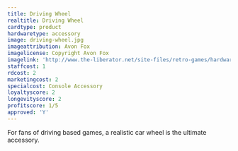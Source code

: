 ```yaml
---
title: Driving Wheel
realtitle: Driving Wheel
cardtype: product
hardwaretype: accessory
image: driving-wheel.jpg
imageattribution: Avon Fox
imagelicense: Copyright Avon Fox
imagelink: 'http://www.the-liberator.net/site-files/retro-games/hardware/ColecoVision/ColecoVision-Espansion-Module-No-2-Wheel/ColecoVision-Espansion-Module-No-2-Wheel-004.JPG'
staffcost: 1
rdcost: 2
marketingcost: 2
specialcost: Console Accessory
loyaltyscore: 2
longevityscore: 2
profitscore: 1/5
approved: 'Y'
---
```


For fans of driving based games, a realistic car wheel is the ultimate accessory.
